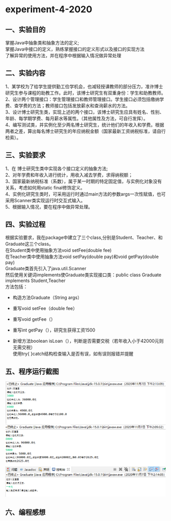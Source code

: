 # experiment-4-2020
## 一、实验目的  
掌握Java中抽象类和抽象方法的定义;  
掌握Java中接口的定义，熟练掌握接口的定义形式以及接口的实现方法  
了解异常的使用方法，并在程序中根据输入情况做异常处理  
## 二、实验内容  
1、某学校为了给学生提供勤工俭学机会，也减轻授课教师的部分压力，准许博士研究生参与课程的助教工作。此时，该博士研究生有双重身份：学生和助教教师。  
2、设计两个管理接口：学生管理接口和教师管理接口。学生接口必须包括缴纳学费、查学费的方法；教师接口包括发放薪水和查询薪水的方法。  
3、设计博士研究生类，实现上述的两个接口，该博士研究生应具有姓名、性别、年龄、每学期学费、每月薪水等属性。（其他属性及方法，可自行发挥）。  
4、编写测试类，并实例化至少两名博士研究生，统计他们的年收入和学费。根据两者之差，算出每名博士研究生的年应纳税金额（国家最新工资纳税标准，请自行检索）。  

## 三、实验要求  
  
1、在 博士研究生类中实现各个接口定义的抽象方法;  
2、对年学费和年收入进行统计，用收入减去学费，求得纳税额；  
3、国家最新纳税标准（系数），属于某一时期的特定固定值，与实例化对象没有关系，考虑如何用static  final修饰定义。  
4、实例化研究生类时，可采用运行时通过main方法的参数args一次性赋值，也可采用Scanner类实现运行时交互式输入。  
5、根据输入情况，要在程序中做异常处理。  

## 四、实验过程  
根据实验要求，我在package中建立了三个class,分别是Student、Teacher、和Graduate这三个class。  
在Student类中使用抽象方法void setFee(double fee)  
在Teacher类中使用抽象方法void setPay(double pay)和void getPay(double pay)  
Graduate类首先引入了java.util.Scanner  
然后使用关键词implements使Graduate类实现接口类：public class Graduate implements Student,Teacher  
方法包括：
- 构造方法Graduate（String args）  

- 重写void setFee（double fee）  

- 重写void getFee（）  

- 重写int getPay（），研究生获得工资1500  

- 新增方法boolean isLoan（），判断是否需要交税（若年收入小于42000元则无需交税）  
使用try{
       }catch结构检查输入是否有误，如有误则报错并提醒  
## 五、程序运行截图  
![无需缴税](https://github.com/FanJiahang/Experiment-4-2020/blob/main/%E6%97%A0%E9%9C%80%E4%BA%A4%E7%A8%8E.png)  
![需要缴税](https://github.com/FanJiahang/Experiment-4-2020/blob/main/%E9%9C%80%E7%BC%B4%E7%A8%8E.png)  
![错误输入](https://github.com/FanJiahang/Experiment-4-2020/blob/main/%E9%94%99%E8%AF%AF%E8%BE%93%E5%85%A5.png)  
## 六、编程感想  
   
